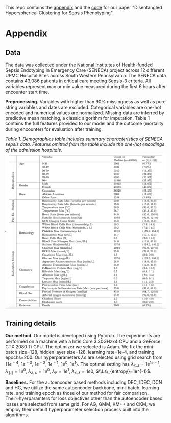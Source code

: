 This repo contains the <ins>appendix</ins> and the <ins>code</ins> for our paper "Disentangled Hyperspherical Clustering for Sepsis Phenotyping".

# Appendix

## Data 
The data was collected under the National Institutes of Health-funded Sepsis Endotyping in Emergency Care (SENECA) project across 12 different UPMC Hospital Sites across South Western Pennsylvania.
The SENECA data contains 43,086 patients in critical care meeting Sepsis-3 criteria. All variables represent max or min value measured during 
the first 6 hours after encounter start time.

**Preprocessing.** Variables with higher than 90\% missingness as well as pure string variables and dates are excluded.  Categorical variables are one-hot encoded and numerical values are normalized. Missing data are inferred by predictive mean matching, a classic algorithm for imputation. Table 1 contains the full features provided to our model and the outcome (mortality during encounter) for evaluation after training.


_Table 1. Demographics table includes summary characteristics of SENECA sepsis data. Features omitted from the
table include the one-hot encodings of the admission hospitals._
![Alt text](figs/demographics.png?raw=true "demographics")


## Training details
**Our method**.  Our model is developed using Pytorch. The experiments are
performed on a machine with a Intel Core 3.30GHzx4 CPU and a GeForce GTX 2080 Ti GPU. The optimizer we selected is Adam. We fix the mini-batch size=<!-- -->128, hidden layer size=<!-- -->128,
learning rate=<!-- -->1e-4, and training epochs=<!-- -->200. Our
hyperparameters *λ*s are selected using grid search from
{1*e*<sup> − 4</sup>, 1*e*<sup> − 3</sup>, 1*e*<sup> − 2</sup>,
1*e*<sup> − 1</sup>, 1*e*<sup>0</sup>, 1*e*<sup>1</sup>}. The optimal
setting has *λ*<sub>*x*, *z*</sub> = 1*e*<sup>1*e* − 1</sup>,
*λ*<sub>∥.∥</sub> = 1*e*<sup>0</sup>,
*λ*<sub>*z*, *c*</sub> = 1*e*<sup>0</sup>,
*λ*<sub>*F*</sub> = 1*e*<sup>1</sup>, *λ*<sub>*x*, *x̂*</sub> = 1*e*0,
$\\Ls\_{entropy}=1e^{-1}$.

**Baselines.** For the autoencoder based methods including DEC, IDEC, DCN and HC, we utilize the same autoencoder backbone, mini-batch, learning rate, and training epoch as those of our method for fair comparison. Their~hyerparamters for loss objectives other than the autoencoder based losses are selected from same grid. For AG, GMM, KM++ and CKM, we employ their default hyperparameter selection process built into the algorithms.
